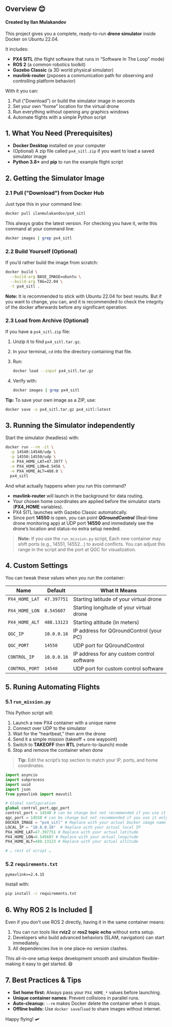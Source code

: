 ## Overview 😊

#### Created by Ilan Mulakandov

This project gives you a complete, ready-to-run **drone simulator** inside Docker on Ubuntu 22.04.

It includes:

- **PX4 SITL** (the flight software that runs in “Software In The Loop” mode)
- **ROS 2** (a common robotics toolkit)
- **Gazebo Classic** (a 3D world physical simulator)
- **mavlink-router** (קxposes a communication path for observing and controlling platform behavior)

With it you can:

1. Pull ("Download") or build the simulator image in seconds
2. Set your own “home” location for the virtual drone
3. Run everything without opening any graphics windows
4. Automate flights with a simple Python script

## 1. What You Need (Prerequisites)

- **Docker Desktop** installed on your computer
- (Optional) A zip file called `px4_sitl.zip` if you want to load a saved simulator image
- **Python 3.8+** and **pip** to run the example flight script

## 2. Getting the Simulator Image

### 2.1 Pull ("Download") from Docker Hub

Just type this in your command line:

```bash
docker pull ilanmulakandov/px4_sitl
```

This always grabs the latest version.
For checking you have it, write this command at your command line:

```bash
docker images | grep px4_sitl
```

### 2.2 Build Yourself (Optional)

If you’d rather build the image from scratch:

```bash
docker build \
  --build-arg BASE_IMAGE=ubuntu \
  --build-arg TAG=22.04 \
  -t px4_sitl .
```

**Note:** It is recommended to stick with Ubuntu 22.04 for best results.
But if you want to change, you can, and it is recommended to check the integrity of the docker afterwards before any significant operation.

### 2.3 Load from Archive (Optional)

If you have a `px4_sitl.zip` file:

1. Unzip it to find `px4_sitl.tar.gz`.
2. In your terminal, `cd` into the directory containing that file.
3. Run:

   ```bash
   docker load --input px4_sitl.tar.gz
   ```

4. Verify with:

   ```bash
   docker images | grep px4_sitl
   ```

**Tip:** To save your own image as a ZIP, use:

```bash
docker save -o px4_sitl.tar.gz px4_sitl:latest
```

## 3. Running the Simulator independently

Start the simulator (headless) with:

```bash
docker run --rm -it \
  -p 14540:14540/udp \
  -p 14550:14550/udp \
  -e PX4_HOME_LAT=47.3977 \
  -e PX4_HOME_LON=8.5456 \
  -e PX4_HOME_ALT=488.0 \
  px4_sitl
```

And what actually happens when you run this command?

- **mavlink-router** will launch in the background for data routing.
- Your chosen home coordinates are applied before the simulator starts (**PX4_HOME** variables).
- PX4 SITL launches with Gazebo Classic automatically.
- Since port **14550** is open, you can point _**QGroundControl**_ (Real-time drone monitoring app) at UDP port **14550** and immediately see the drone’s location and status-no extra setup needed.

> **Note:** If you use the `run_mission.py` script, Each new container may shift ports (e.g., 14551, 14552…) to avoid conflicts. You can adjust this range in the script and the port at QGC for visualization.

## 4. Custom Settings

You can tweak these values when you run the container:

| Name           | Default     | What It Means                              |
| -------------- | ----------- | ------------------------------------------ |
| `PX4_HOME_LAT` | `47.397751` | Starting latitude of your virtual drone    |
| `PX4_HOME_LON` | `8.545607`  | Starting longitude of your virtual drone   |
| `PX4_HOME_ALT` | `488.13123` | Starting altitude (in meters)              |
| `QGC_IP`       | `10.0.0.16` | IP address for QGroundControl (your PC)    |
| `QGC_PORT`     | `14550`     | UDP port for QGroundControl                |
| `CONTROL_IP`   | `10.0.0.16` | IP address for any custom control software |
| `CONTROL_PORT` | `14540`     | UDP port for custom control software       |

## 5. Runing Automating Flights

### 5.1 `run_mission.py`

This Python script will:

1. Launch a new PX4 container with a unique name
2. Connect over UDP to the simulator
3. Wait for the “heartbeat,” then arm the drone
4. Send it a simple mission (takeoff + one waypoint)
5. Switch to **TAKEOFF** then **RTL** (return-to-launch) mode
6. Stop and remove the container when done

> **Tip:** Edit the script’s top section to match your IP, ports, and home coordinates.

```python
import asyncio
import subprocess
import uuid
import json
from pymavlink import mavutil

# Global configuration
global control_port,qgc_port
control_port = 14540 # can be change but not recommended if you use it only until 10 containers
qgc_port = 14550 # can be change but not recommended if you use it only until 10 containers
DOCKER_IMAGE = "px4_sitl" # Replace with your actual Docker image name
LOCAL_IP = "10.0.0.16"  # Replace with your actual local IP
PX4_HOME_LAT=47.397751 # Replace with your actual latitude
PX4_HOME_LON=8.545607 # Replace with your actual longitude
PX4_HOME_ALT=488.13123 # Replace with your actual altitude

# … rest of script …
```

### 5.2 `requirements.txt`

```text
pymavlink>=2.4.15
```

Install with:

```bash
pip install -r requirements.txt
```

## 6. Why ROS 2 Is Included 🚀

Even if you don’t use ROS 2 directly, having it in the same container means:

1. You can run tools like **rviz2** or **ros2 topic echo** without extra setup.
2. Developers who build advanced behaviors (SLAM, navigation) can start immediately.
3. All dependencies live in one place-no version clashes.

This all-in-one setup keeps development smooth and simulation flexible-making it easy to get started. 😄

## 7. Best Practices & Tips

- **Set home first:** Always pass your `PX4_HOME_*` values before launching.
- **Unique container names**: Prevent collisions in parallel runs.
- **Auto-cleanup:** `--rm` makes Docker delete the container when it stops.
- **Offline builds:** Use `docker save`/`load` to share images without internet.

Happy flying! 🛩️
